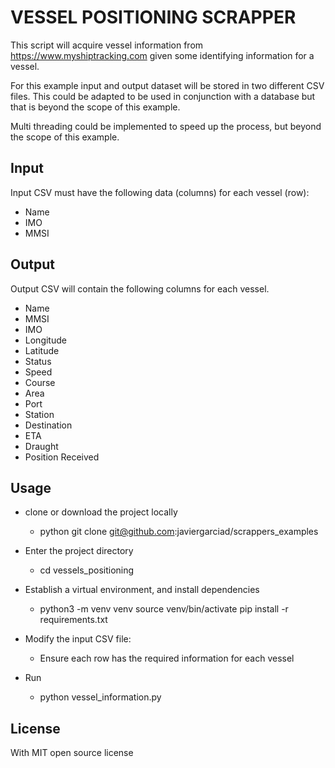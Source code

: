 # VESSEL POSITIONING SCRAPPER

This script will acquire vessel information from 
https://www.myshiptracking.com given some identifying information for a vessel.

For this example input and output dataset will be stored in two different CSV files. This could be adapted to be used in conjunction with a database but that is beyond the scope of this example.

Multi threading could be implemented to speed up the process, but beyond the scope of this example.
 
## Input
 Input CSV must have the following data (columns) for each vessel (row):
 
 * Name
 * IMO
 * MMSI

## Output
Output CSV will contain the following columns for each vessel.

 * Name
 * MMSI
 * IMO
 * Longitude
 * Latitude
 * Status
 * Speed
 * Course
 * Area
 * Port
 * Station
 * Destination
 * ETA
 * Draught
 * Position Received
 
## Usage

* clone or download the project locally
    *   python git clone git@github.com:javiergarciad/scrappers_examples

* Enter the project directory
    * cd vessels_positioning

* Establish a virtual environment, and install dependencies
    * python3 -m venv venv source venv/bin/activate pip install -r requirements.txt

* Modify the input CSV file:
    * Ensure each row has the required information for each vessel

* Run
    * python vessel_information.py

## License
With MIT open source license


